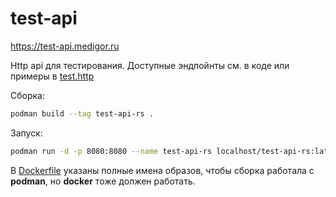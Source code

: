 # test-api

https://test-api.medigor.ru

Http api для тестирования. Доступные эндпойнты см. в коде или примеры в [test.http](test.http)

Сборка:
```bash
podman build --tag test-api-rs .
```
Запуск:
```bash
podman run -d -p 8080:8080 --name test-api-rs localhost/test-api-rs:latest
```
В [Dockerfile](Dockerfile) указаны полные имена образов, чтобы сборка работала с **podman**, но **docker** тоже должен работать.

